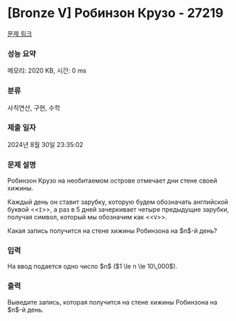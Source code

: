# [Bronze V] Робинзон Крузо - 27219 

[문제 링크](https://www.acmicpc.net/problem/27219) 

### 성능 요약

메모리: 2020 KB, 시간: 0 ms

### 분류

사칙연산, 구현, 수학

### 제출 일자

2024년 8월 30일 23:35:02

### 문제 설명

<p>Робинзон Крузо на необитаемом острове отмечает дни стене своей хижины. </p>

<p>Каждый день он ставит зарубку, которую будем обозначать английской буквой <<<code>I</code>>>, а раз в 5 дней зачеркивает четыре предыдущие зарубки, получая символ, который мы обозначим как <<<code>V</code>>>.</p>

<p>Какая запись получится на стене хижины Робинзона на $n$-й день?</p>

### 입력 

 <p>На ввод подается одно число $n$ ($1 \le n \le 10\,000$).</p>

### 출력 

 <p>Выведите запись, которая получится на стене хижины Робинзона на $n$-й день.</p>

